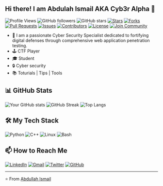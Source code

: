 ## Hi there! I am Abdulah Ismail AKA Cyb3r Alpha 👋

![Profile Views](https://komarev.com/ghpvc/?username=cyb3ralpha&color=red)
![GitHub followers](https://img.shields.io/github/followers/cyb3ralpha?label=Follow&style=social)
![GitHub stars](https://img.shields.io/github/stars/cyb3ralpha?style=social)
[![Stars](https://img.shields.io/github/stars/cyb3ralpha/cyb3ralpha?style=flat-square&logo=github)](https://github.com/cyb3ralpha/YourRepository/stargazers)
[![Forks](https://img.shields.io/github/forks/cyb3ralpha/cyb3ralpha?style=flat-square&logo=github)](https://github.com/cyb3ralpha/YourRepository/network)
[![Pull Requests](https://img.shields.io/github/issues-pr/cyb3ralpha/cyb3ralpha?style=flat-square&logo=github)](https://github.com/cyb3ralpha/pulls)
[![Issues](https://img.shields.io/github/issues/cyb3ralpha/cyb3ralpha?style=flat-square&logo=github)](https://github.com/cyb3ralpha/YourRepository/issues)
[![Contributors](https://img.shields.io/github/contributors/cyb3ralpha/cyb3ralpha?style=flat-square&logo=github)](https://github.com/cyb3ralpha/cy3ralpha/graphs/contributors)
[![License](https://img.shields.io/github/license/cyb3ralpha/cyb3ralpha?style=flat-square&logo=open-source-initiative)]()
[![Join Community](https://img.shields.io/badge/Join_Our_Community-blue?style=flat-square&logo=github)](https://whatsapp.com/channel/0029VawvPP0LNSa9ZfpFwN3J)

- 🌱 I am a passionate Cyber Security Specialist dedicated to fortifying digital defenses through comprehensive web application penetration testing.
- 🕹️ CTF Player
- 🎓 Student
- 🔒 Cyber security 
- 📚 Toturials | Tips | Tools

<!--## 🚀 Technologies I Use
![Python](https://img.shields.io/badge/Python-3670A0?style=for-the-badge&logo=python&logoColor=ffdd54)
![TensorFlow](https://img.shields.io/badge/TensorFlow-FF6F00?style=for-the-badge&logo=tensorflow&logoColor=white)
![Docker](https://img.shields.io/badge/Docker-2496ED?style=for-the-badge&logo=docker&logoColor=white)
-->
## 📊 GitHub Stats
![Your GitHub stats](https://github-readme-stats.vercel.app/api?username=cyb3ralpha&show_icons=true&theme=radical)
![GitHub Streak](https://github-readme-streak-stats.herokuapp.com/?user=cyb3ralpha&theme=radical)
![Top Langs](https://github-readme-stats.vercel.app/api/top-langs/?username=cyb3ralpha&layout=compact&theme=radical)

<!-- ## 🚀 Top Projects
- [500-AI-ML-DL-CV-NLP-Projects](https://github.com/ashishpatel26/500-AI-Machine-learning-Deep-learning-Computer-vision-NLP-Projects-with-code): 500+ AI and ML projects with code.
- [LLM-Finetuning](https://github.com/ashishpatel26/LLM-Finetuning): Fine-tuning large language models with PEFT.
-->

## 🛠️ My Tech Stack
![Python](https://img.shields.io/badge/-Python-blue?style=flat-square&logo=python)
![C++](https://img.shields.io/badge/-C++-00599C?style=flat-square&logo=c%2B%2B)
![Linux](https://img.shields.io/badge/-Linux-red?style=flat-square&logo=linux&logoColor=white)
![Bash](https://img.shields.io/badge/-Bash_Scripting-lightgrey?style=flat-square&logo=gnu-bash)


## 📫 How to Reach Me

[![LinkedIn](https://img.shields.io/badge/LinkedIn-0077B5?style=for-the-badge&logo=linkedin&logoColor=white)](https://linkedin.com/in/abdullahismail)
[![Gmail](https://img.shields.io/badge/Gmail-D14836?style=for-the-badge&logo=gmail&logoColor=white)](mailto:ab5875176@gmail.com)
[![Twitter](https://img.shields.io/badge/Twitter-1DA1F2?style=for-the-badge&logo=twitter&logoColor=white)](https://twitter.com/cyb3ralpha)
[![GitHub](https://img.shields.io/badge/GitHub-100000?style=for-the-badge&logo=github&logoColor=white)](https://github.com/cyb3ralpha)

---
⭐️ From [Abdullah Ismail](https://github.com/cyb3ralpha)

<!-- - 👯 I’m looking to collaborate on ...
- 🤔 I’m looking for help with ...
- 💬 Ask me about ...
- 📫 How to reach me: ...
- 😄 Pronouns: ...
- ⚡ Fun fact: ...

-->

